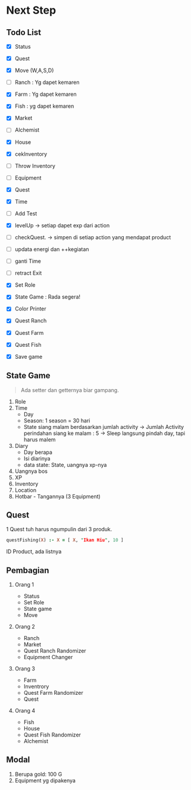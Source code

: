 # Next Step

## Todo List

<!-- - [ ] saveGame dan LoadGame ( Terakhiran ) -->

- [x] Status
- [x] Quest

- [x] Move (W,A,S,D)

- [ ] Ranch : Yg dapet kemaren
- [x] Farm : Yg dapet kemaren
- [x] Fish : yg dapet kemaren

- [x] Market
- [ ] Alchemist
- [x] House

- [x] cekInventory
- [ ] Throw Inventory

- [ ] Equipment
- [x] Quest
- [x] Time
- [ ] Add Test
- [x] levelUp -> setiap dapet exp dari action
- [ ] checkQuest. -> simpen di setiap action yang mendapat product
- [ ] updata energi dan ++kegiatan
- [ ] ganti Time
- [ ] retract Exit

- [x] Set Role
- [x] State Game : Rada segera!
- [x] Color Printer
- [x] Quest Ranch
- [x] Quest Farm
- [x] Quest Fish
- [x] Save game

## State Game

> Ada setter dan getternya biar gampang.

1. Role
2. Time
   - Day
   - Season: 1 season = 30 hari
   - State siang malam berdasarkan jumlah activity
     -> Jumlah Activity perindahan siang ke malam : 5
     -> Sleep langsung pindah day, tapi harus malem
3. Diary
   - Day berapa
   - Isi diarinya
   - data state: State, uangnya xp-nya
4. Uangnya bos
5. XP
6. Inventory
7. Location
8. Hotbar - Tangannya (3 Equipment)

## Quest

1 Quest tuh harus ngumpulin dari 3 produk.

```prolog
questFishing(X) :- X = [ X, "Ikan Hiu", 10 ]
```

ID Product, ada listnya

## Pembagian

1. Orang 1

   - Status
   - Set Role
   - State game
   - Move

2. Orang 2

   - Ranch
   - Market
   - Quest Ranch Randomizer
   - Equipment Changer

3. Orang 3

   - Farm
   - Inventrory
   - Quest Farm Randomizer
   - Quest

4. Orang 4
   - Fish
   - House
   - Quest Fish Randomizer
   - Alchemist

## Modal

1. Berupa gold: 100 G
2. Equipment yg dipakenya
